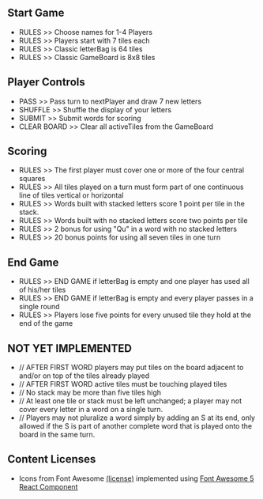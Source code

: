 ## Start Game

- RULES >> Choose names for 1-4 Players
- RULES >> Players start with 7 tiles each
- RULES >> Classic letterBag is 64 tiles
- RULES >> Classic GameBoard is 8x8 tiles

## Player Controls

- PASS >> Pass turn to nextPlayer and draw 7 new letters
- SHUFFLE >> Shuffle the display of your letters
- SUBMIT >> Submit words for scoring
- CLEAR BOARD >> Clear all activeTiles from the GameBoard

## Scoring

- RULES >> The first player must cover one or more of the four central squares
- RULES >> All tiles played on a turn must form part of one continuous line of tiles vertical or horizontal
- RULES >> Words built with stacked letters score 1 point per tile in the stack.
- RULES >> Words built with no stacked letters score two points per tile
- RULES >> 2 bonus for using "Qu" in a word with no stacked letters
- RULES >> 20 bonus points for using all seven tiles in one turn

## End Game

- RULES >> END GAME if letterBag is empty and one player has used all of his/her tiles
- RULES >> END GAME if letterBag is empty and every player passes in a single round
- RULES >> Players lose five points for every unused tile they hold at the end of the game

## NOT YET IMPLEMENTED

- // AFTER FIRST WORD players may put tiles on the board adjacent to and/or on top of the tiles already played
- // AFTER FIRST WORD active tiles must be touching played tiles
- // No stack may be more than five tiles high
- // At least one tile or stack must be left unchanged; a player may not cover every letter in a word on a single turn.
- // Players may not pluralize a word simply by adding an S at its end, only allowed if the S is part of another complete word that is played onto the board in the same turn.

## Content Licenses

<!-- prettier-ignore -->
- Icons from Font Awesome [(license)](https://fontawesome.com/license) implemented using [Font Awesome 5 React Component](https://github.com/FortAwesome/react-fontawesome)
